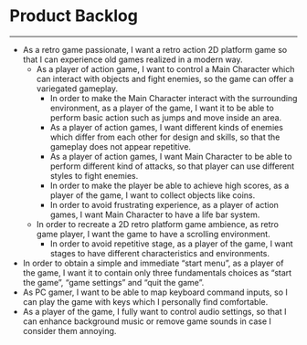 # Product Backlog
---

* As a retro game passionate, I want a retro action 2D platform game so that I can experience old games realized in a modern way.
  * As a player of action game, I want to control a Main Character which can interact with objects and fight enemies, so the game can offer a variegated gameplay.
    * In order to make the Main Character interact with the surrounding environment, as a player of the game, I want it to be able to perform basic action such as jumps and move inside an area.
    * As a player of action games, I want different kinds of enemies which differ from each other for design and skills, so that the gameplay does not appear repetitive.
    * As a player of action games, I want Main Character to be able to perform different kind of attacks, so that player can use different styles to fight enemies.
    * In order to make the player be able to achieve high scores, as a player of the game, I want to collect objects like coins. 
    * In order to avoid frustrating experience, as a player of action games, I want Main Character to have a life bar system.
  * In order to recreate a 2D retro platform game ambience, as retro game player, I want the game to have a scrolling environment.
    * In order to avoid repetitive stage, as a player of the game, I want stages to have different characteristics and environments.
* In order to obtain a simple and immediate “start menu”, as a player of the game, I want it to contain only three fundamentals choices as “start the game”, “game settings” and “quit the game”.
* As PC gamer, I want to be able to map keyboard command inputs, so I can play the game with keys which I personally find comfortable.
* As a player of the game, I fully want to control audio settings, so that I can enhance background music or remove game sounds in case I consider them annoying.


